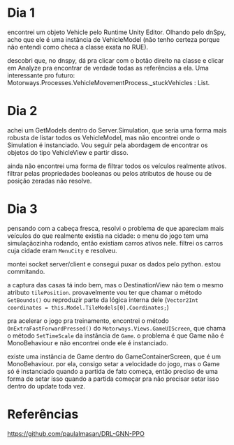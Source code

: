 # Dia 1
encontrei um objeto Vehicle pelo Runtime Unity Editor. Olhando pelo dnSpy, acho que ele é uma instância de VehicleModel (não tenho certeza porque não entendi como checa a classe exata no RUE).

descobri que, no dnspy, dá pra clicar com o botão direito na classe e clicar em Analyze pra encontrar de verdade todas as referências a ela. Uma interessante pro futuro: Motorways.Processes.VehicleMovementProcess._stuckVehicles : List<VehicleModel>.


# Dia 2
achei um GetModels<T> dentro do Server.Simulation, que seria uma forma mais robusta de listar todos os VehicleModel, mas não encontrei onde o Simulation é instanciado. Vou seguir pela abordagem de encontrar os objetos do tipo VehicleView e partir disso.

ainda não encontrei uma forma de filtrar todos os veículos realmente ativos. filtrar pelas propriedades booleanas ou pelos atributos de house ou de posição zeradas não resolve.


# Dia 3
pensando com a cabeça fresca, resolvi o problema de que apareciam mais veículos do que realmente existia na cidade: o menu do jogo tem uma simulaçãozinha rodando, então existiam carros ativos nele. filtrei os carros cuja cidade eram `MenuCity` e resolveu.

montei socket server/client e consegui puxar os dados pelo python. estou commitando.

a captura das casas tá indo bem, mas o DestinationView não tem o mesmo atributo `tilePosition`. provavelmente vou ter que chamar o método `GetBounds()` ou reproduzir parte da lógica interna dele (`Vector2Int coordinates = this.Model.TileModels[0].Coordinates;`)

pra acelerar o jogo pra treinamento, encontrei o método `OnExtraFastForwardPressed()` do `Motorways.Views.GameUIScreen`, que chama o método `SetTimeScale` da instância de `Game`. o problema é que Game não é MonoBehaviour e não encontrei onde ele é instanciado.

existe uma instância de Game dentro do GameContainerScreen, que é um MonoBehaviour. por ela, consigo setar a velocidade do jogo, mas o Game só é instanciado quando a partida de fato começa, então preciso de uma forma de setar isso quando a partida começar pra não precisar setar isso dentro do update toda vez.



# Referências
https://github.com/paulalmasan/DRL-GNN-PPO